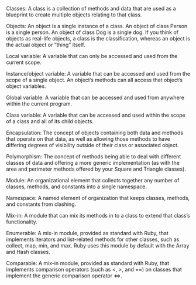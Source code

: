 Classes: A class is a collection of methods and data that are used as a blueprint to create multiple objects relating to that class.

Objects: An object is a single instance of a class. An object of class Person is a single person. An object of class Dog is a single dog. If you think of objects as real-life objects, a class is the classification, whereas an object is the actual object or “thing” itself.

Local variable: A variable that can only be accessed and used from the current scope.

Instance/object variable: A variable that can be accessed and used from the scope of a single object. An object’s methods can all access that object’s object variables.

Global variable: A variable that can be accessed and used from anywhere within the current program.

Class variable: A variable that can be accessed and used within the scope of a class and all of its child objects.

Encapsulation: The concept of objects containing both data and methods that operate on that data, as well as allowing those methods to have differing degrees of visibility outside of their class or associated object.

Polymorphism: The concept of methods being able to deal with different classes of data and offering a more generic implementation (as with the area and perimeter methods offered by your Square and Triangle classes).

Module: An organizational element that collects together any number of classes, methods, and constants into a single namespace.

Namespace: A named element of organization that keeps classes, methods, and constants from clashing.

Mix-in: A module that can mix its methods in to a class to extend that class’s functionality.

Enumerable: A mix-in module, provided as standard with Ruby, that implements iterators and list-related methods for other classes, such as collect, map, min, and max. Ruby uses this module by default with the Array and Hash classes.

Comparable: A mix-in module, provided as standard with Ruby, that implements comparison operators (such as <, >, and ==) on classes that implement the generic comparison operator <=>.
